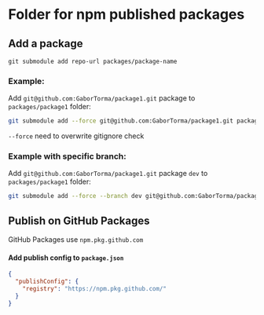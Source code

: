 # Folder for npm published packages

## Add a package

`git submodule add repo-url packages/package-name`

### Example:

Add `git@github.com:GaborTorma/package1.git` package to `packages/package1` folder:

```bash
git submodule add --force git@github.com:GaborTorma/package1.git packages/package1
```

`--force` need to overwrite gitignore check

### Example with specific branch:

Add `git@github.com:GaborTorma/package1.git` package `dev` to `packages/package1` folder:

```bash
git submodule add --force --branch dev git@github.com:GaborTorma/package1.git packages/package1
```

## Publish on GitHub Packages

GitHub Packages use `npm.pkg.github.com`

#### Add publish config to `package.json`

```json
{
  "publishConfig": {
    "registry": "https://npm.pkg.github.com/"
  }
}
```
